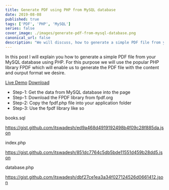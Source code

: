 ```yaml
---
title: Generate PDF using PHP from MySQL database
date: 2019-08-08
published: true
tags: ['PDF', 'PHP', 'MySQL']
series: false
cover_image: ./images/generate-pdf-from-mysql-database.png
canonical_url: false
description: "We will discuss, how to generate a simple PDF file from your MySQL database using PHP. For this purpose we will use the popular PHP library FPDF"
---
```

In this post I will explain you how to generate a simple PDF file from your MySQL database using PHP. For this purpose we will use the popular PHP library FPDF which will enable us to generate the PDF file with the content and ourput format we desire.

<a href="/" class="button">Live Demo</a> <a href="/" class="button green">Download</a>
- Step-1: Get the data from MySQL database into the page
- Step-1: Download the FPDF library from fpdf.org
- Step-2: Copy the fpdf.php file into your application folder
- Step-3: Use the fpdf library like so

books.sql

https://gist.github.com/itswadesh/ed9a468d4919192498b4f09c28f885da.json

index.php

https://gist.github.com/itswadesh/851dc7764c5db5bde11551d459b28dd5.json

database.php

https://gist.github.com/itswadesh/dbf27ce1ea3a34f027124526d0661412.json

